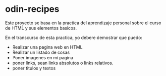 # odin-recipes

Este proyecto se basa en la practica del aprendizaje personal sobre el curso de HTML y sus elementos basicos.

En el transcurso de esta practica, yo debere demostrar que puedo:

* Realizar una pagina web en HTML
* Realizar un listado de cosas
* Poner imagenes en mi pagina
* poner links, sean links absolutos o links relativos.
* poner titulos y textos